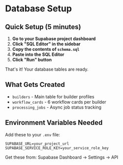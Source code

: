 # Database Setup

## Quick Setup (5 minutes)

1. **Go to your Supabase project dashboard**
2. **Click "SQL Editor" in the sidebar**
3. **Copy the contents of `schema.sql`**
4. **Paste into the SQL Editor**
5. **Click "Run" button**

That's it! Your database tables are ready.

## What Gets Created

- `builders` - Main table for builder profiles
- `workflow_cards` - 6 workflow cards per builder  
- `processing_jobs` - Async job status tracking

## Environment Variables Needed

Add these to your `.env` file:

```
SUPABASE_URL=your_project_url
SUPABASE_SERVICE_ROLE_KEY=your_service_role_key
```

Get these from: Supabase Dashboard → Settings → API